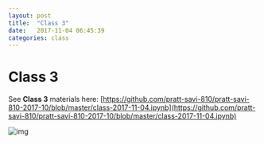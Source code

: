```yaml
---
layout: post
title:  "Class 3"
date:   2017-11-04 06:45:39
categories: class
---
```




# Class 3

See **Class 3** materials here: [https://github.com/pratt-savi-810/pratt-savi-810-2017-10/blob/master/class-2017-11-04.ipynb](https://github.com/pratt-savi-810/pratt-savi-810-2017-10/blob/master/class-2017-11-04.ipynb)

![img](https://camo.githubusercontent.com/42602dd377a5d1585bbfbadc6eaacc28d0acc51d/68747470733a2f2f6769746875622e636f6d2f70726174742d736176692d3831302f70726174742d736176692d3831302d323031372d31302f626c6f622f6d61737465722f696d672f77696e646f77732d656469742d656e762e706e673f7261773d74727565)